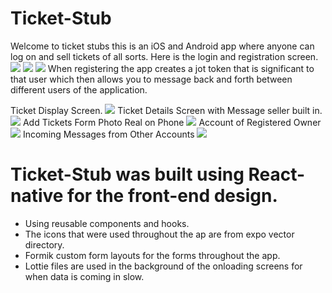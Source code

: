 # Ticket-Stub

Welcome to ticket stubs this is an iOS and Android app where anyone can log on and sell tickets of all sorts.
Here is the login and registration screen.
![](https://github.com/christophRyan01/Ticket-Stub/blob/master/app/assets/HomeScreen.png)
![](https://github.com/christophRyan01/Ticket-Stub/blob/master/app/assets/register.png)
![](https://github.com/christophRyan01/Ticket-Stub/blob/master/app/assets/loginscreen.png)
When registering the app creates a jot token that is significant to that user which then allows you to message back and forth between different users of the application.

Ticket Display Screen.
![](https://github.com/christophRyan01/Ticket-Stub/blob/master/app/assets/ticketsscreen.png)
Ticket Details Screen with Message seller built in.
![](https://github.com/christophRyan01/Ticket-Stub/blob/master/app/assets/ticketdetails.png)
Add Tickets Form Photo Real on Phone
![](https://github.com/christophRyan01/Ticket-Stub/blob/master/app/assets/Simulator%20Screen%20Shot%20-%20iPhone%2011%20Pro%20-%202020-09-20%20at%2021.37.32.png)
Account of Registered Owner
![](https://github.com/christophRyan01/Ticket-Stub/blob/master/app/assets/accountscreen.png)
Incoming Messages from Other Accounts
![](https://github.com/christophRyan01/Ticket-Stub/blob/master/app/assets/messagescreen.png)

# Ticket-Stub was built using React-native for the front-end design. 
- Using reusable components and hooks.
- The icons that were used throughout the ap are from expo vector directory.
- Formik custom form layouts for the forms throughout the app.  
- Lottie files are used in the background of the onloading screens for when data is coming in slow.
